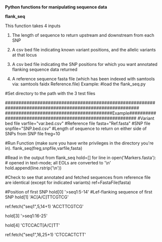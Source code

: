 
**Python functions for manipulating sequence data**

**flank_seq**

This function takes 4 inputs
1) The length of sequence to return upstream and downstream from each SNP
 
2) A csv bed file indicating known variant positions, and the allelic variants at that locus

3) A csv bed file indicating the SNP positions for which you want annotated flanking sequence data returned  

4) A reference sequence fasta file (which has been indexed with samtools via: samtools faidx Reference.file)
Example:
#load the flank_seq.py

#Set directory to the path with the 3 test files

##########################################################################################################
########################################Example###########################################################
#Variant bed file
varfile="var.bed.csv"
#Reference file
fasta="Ref.fasta"
#SNP file
snpfile="SNP.bed.csv"
#Length of sequence to return on either side of SNPs from SNP file
freg=10

#Run Function (make sure you have write privileges in the directory you're in).
flank_seq(freg,snpfile,varfile,fasta)

#Read in the output from flank_seq
hold=[]
for line in open('Markers.fasta'):  # opened in text-mode; all EOLs are converted to '\n'
    hold.append(line.rstrip('\n')) 

#Check to see that annotated and fetched sequences from reference file are identical (except for indicated variants)
ref=FastaFile(fasta)

#Position of first SNP
hold[0]
'>seq1:5-14'
#Lef-flanking sequence of first SNP
hold[1]
'AC[A/C]TTCGTCG'

ref.fetch("seq1",5,14+1)
'ACCTTCGTCG'

hold[3]
'>seq1:16-25'

hold[4]
'CTCCACT[A/C]TT'

ref.fetch("seq1",16,25+1)
'CTCCACTCTT'
